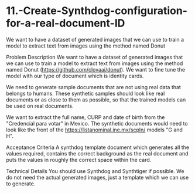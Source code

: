 # 11.-Create-Synthdog-configuration-for-a-real-document-ID
We want to have a dataset of generated images that we can use to train a model to extract text from images using the method named Donut

Problem Description
We want to have a dataset of generated images that we can use to train a model to extract text from images using the method named Donut (https://github.com/clovaai/donut). We want to fine tune the model with our type of document which is identity cards.

We need to generate sample documents that are not using real data that belongs to humans. These synthetic samples should look like real documents or as close to them as possible, so that the trained models can be used on real documents.

We want to extract the full name, CURP and date of birth from the "Credencial para votar" in Mexico. The synthetic documents would need to look like the front of the https://listanominal.ine.mx/scpln/ models "G and H".

Acceptance Criteria
A synthdog template document which generates all the values required, contains the correct background as the real document and puts the values in roughly the correct space within the card.

Technical Details
You should use Synthdog and Synthtiger if possible. We do not need the actual generated images, just a template which we can use to generate.

